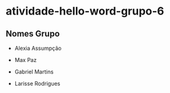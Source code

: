 # atividade-hello-word-grupo-6

## Nomes Grupo
- Alexia Assumpção

- Max Paz

- Gabriel Martins

- Larisse Rodrigues
